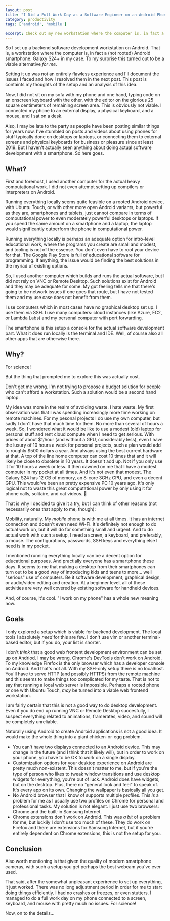 ```yaml
---
layout: post
title: "I Did a Full Work Day as a Software Engineer on an Android Phone"
category: productivity
tags: ['android', 'mobile']

excerpt: Check out my new workstation where the computer is, in fact a (not rooted) Android smartphone.
---
```


So I set up a backend software development workstation on Android. That is, a workstation where the computer is, in fact a (not rooted) Android smartphone. Galaxy S24+ in my case. To my surprise this turned out to be a viable alternative *for me*.

Setting it up was not an entirely flawless experience and I'll document the issues I faced and how I resolved them in the next post. This post is containts my thoughts of the setup and an analysis of this idea.

Now, I did not sit on my sofa with my phone and one hand, typing code on an onscreen keyboard with the other, with the editor on the glorious 25 square centimeters of remaining screen area. This is obviously not viable. I connected my phone to an external display, a physical keyboard, and a mouse, and I sat on a desk.

Also, I may be late to the party as people have been posting similar things for years now. I've stumbled on posts and videos about using phones for stuff typically done on desktops or laptops, or connecting them to external screens and physical keyboards for business or pleasure since at least 2019. But I haven't actually seen anything about doing actual software development with a smartphone. So here goes.

## What?

First and foremost, I used another computer for the actual heavy computational work. I did not even attempt setting up compilers or interpreters on Android.

Running everything locally seems quite feasible on a rooted Android device, with Ubuntu Touch, or with other more open Android variants, but powerful as they are, smartphones and tablets, just cannot compare in terms of computational power to even moderately powerful desktops or laptops. If you spend the same amount on a smartphone and a laptop, the laptop would significantly outperform the phone in computational power.

Running everything locally is perhaps an adequate option for intro-level educational work, where the programs you create are small and modest, and tooling is not of the essense. You don't even have to root your device for that. The Google Play Store is full of educational software for programming. If anything, the issue would be finding the best solutions in the myriad of existing options.

So, I used another computer which builds and runs the actual software, but I did not rely on VNC or Remote Desktop. Such solutions exist for Android and they may be adequate for some. My gut feeling tells me that there's going to be network issues if one goes that route, but I have not tested them and my use case does not benefit from them.

I use computers which in most cases have no graphical desktop set up. I use them via SSH. I use many computers: cloud instances (like Azure, EC2, or Lambda Labs) and my personal computer with port forwarding.

The smartphone is this setup a console for the actual software development part. What it does run locally is the terminal and IDE. Well, of course also all other apps that are otherwise there.

## Why?

For science!

But the thing that prompted me to explore this was actually cost.

Don't get me wrong. I'm not trying to propose a budget solution for people who can't afford a workstation. Such a solution would be a second hand laptop.

My idea was more in the realm of avoiding waste. I hate waste. My first observation was that I was spending increasingly more time working on remote machines. For my pesonal projects I do use my own computer, but sadly I don't have that much time for them. No more than several of hours a week. So, I wondered what it would be like to use a modest (old) laptop for personal stuff and rent cloud compute when I need to get serious. With prices of about $1/hour (and without a GPU, considerably less), even I have the luxury of 10 hours a week for personal projects, such a plan would add to roughly $500 dollars a year. And always using the best current hardware at that. A top of the line home computer can cost 10 times that and it will likely be close to obsolete in 10 years. It doesn't add up. Not if you only use it for 10 hours a week or less. It then dawned on me that I have a modest computer in my pocket at all times. And it's not even that modest. The Galaxy S24 has 12 GB of memory, an 8-core 3GHz CPU, and even a decent GPU. This would've been an pretty expensive PC 10 years ago. It's only logical not to waste this great computational power by only using it for phone calls, solitaire, and cat videos. &#x1f596;

That is why I decided to give it a try, but I can think of other reasons (not necessarily ones that apply to me, though):

Mobility, naturally. My *mobile* phone is with me at all times. It has an internet connection and doesn't even need Wi-Fi. It's definitely not enough to do actual work on, but it will do for something small and urgent. And to do actual work with such a setup, I need a screen, a keyboard, and preferably, a mouse. The configurations, passwords, SSH keys and everything else I need is in my pocket.

I mentioned running everything locally can be a decent option for educational purposes. And practially everyone has a smartphone these days. It seems to me that making a desktop from their smartphones can turn out to be a good way of introducing kids and teens to more... well "serious" use of computers. Be it software development, graphical design, or audio/video editing and creation. At a beginner level, all of these activities are very well covered by existing software for handheld devices.

And, of course, it's cool. "I work on my phone" has a whole new meaning now.

## Goals

I only explored a setup which is viable for backend development. The local tools I absolutely *need* for this are few. I don't use vim or another terminal-based editor, but if you do, your list is shorter.

I don't *think* that a good web frontent development environment can be set up on Andriod. I may be wrong. Chrome's DevTools don't work on Android. To my knowledge Firefox is the only browser which has a developer console on Android. And that's not all. With my SSH-only setup there is no localhost. You'll have to serve HTTP (and possibly HTTPS) from the remote machine and this seems to make things too complicated for my taste. That is not to say that running a local web server is impossible. Perhaps a rooted phone or one with Ubuntu Touch, *may* be turned into a viable web frontend workstation.

I am fairly certain that this is not a good way to do desktop development. Even if you do end up running VNC or Remote Desktop succesfully, I suspect everything related to animations, framerates, video, and sound will be completely unreliable.

Naturally using Android to create Android applications is not a good idea. It would make the whole thing into a giant chicken-or-egg problem.

* You can't have two displays connected to an Android device. This may change in the future (and I think that it likely will), but in order to work on your phone, you have to be OK to work on a single display.
* Customization options for your desktop experience on Android are pretty much non-existent. This doesn't matter to me, but if you're the type of person who likes to tweak window transitions and use desktop widgets for everything, you're out of luck. Android does have widgets, but on the desktop. Plus, there no "general look and feel" to speak of. It's every app on its own. Changing the wallpaper is basically all you get.
* No Android browser that I know of supports multiple profiles. This *is* a problem for me as I usually use two profiles on Chrome for personal and professional tasks. My solution is not elegant. I just use two browsers: Chrome and the built-in Samsung Internet.
* Chrome extensions don't work on Android. This was *a bit* of a problem for me, but luckily I don't use too much of these. They do work on Firefox and there are extensions for Samsung Internet, but if you're entirely dependent on Chrome extensions, this is not the setup for you.

## Conclusion

Also worth mentioning is that given the quality of modern smartphone cameras, with such a setup you get perhaps the best webcam you've ever used.

That said, after the somewhat unpleasant experirence to set up everything, it just worked. There was no long adjustment period in order for me to start doing things efficiently. I had no crashes or freezes, or even stutters. I managed to do a full work day on my phone connected to a screen, keyboard, and mouse with pretty much no issues. For science!

Now, on to the details...
